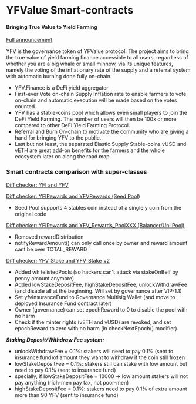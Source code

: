 # YFValue Smart-contracts
#### Bringing True Value to Yield Farming

[Full announcement](https://medium.com/@yfv.finance/yfv-bringing-true-value-to-yield-farming-bddc4edf889a)

YFV is the governance token of YFValue protocol. The project aims to bring the true value of yield farming finance accessible to all users, regardless of whether you are a big whale or small minnow, via its unique features, namely the voting of the inflationary rate of the supply and a referral system with automatic burning done fully on-chain.
- YFV.Finance is a DeFi yield aggregator
- First-ever Vote on-chain Supply Inflation rate to enable farmers to vote on-chain and automatic execution will be made based on the votes counted.
- YFV has a stable-coins pool which allows even small players to join the DeFi Yield Farming. The number of users will then be 100x or more compared to other DeFi Yield Farming Protocol.
- Referral and Burn On-chain to motivate the community who are giving a hand for bringing YFV to the public.
- Last but not least, the separated Elastic Supply Stable-coins vUSD and vETH are great add-on benefits for the farmers and the whole ecosystem later on along the road map.

### Smart contracts comparison with super-classes

[Diff checker: YFI and YFV](https://www.diffchecker.com/xmmWFRAg)

[Diff checker: YFIRewards and YFVRewards (Seed Pool)](https://www.diffchecker.com/PT4d1PSC)
 - Seed Pool supports 4 stables coin instead of a single y coin from the original code

[Diff checker: YFIRewards and YFV_Rewards_PoolXXX (Balancer/Uni Pool)](https://www.diffchecker.com/PWyndemv)
 - Removed rewardDistribution
 - notifyRewardAmount() can only call once by owner and reward amount cant be over TOTAL_REWARD

[Diff checker: YFV_Stake and YFV_Stake_v2](https://www.diffchecker.com/ILtq1RZG)
 - Added whitelistedPools (so hackers can't attack via stakeOnBelf by penny amount anymore)
 - Added lowStakeDepositFee, highStakeDepositFee, unlockWithdrawFee (and disable all at the beginning. Will set by governance after VIP-1.1)
 - Set yfvInsuranceFund to Governance Multisig Wallet (and move to deployed Insurance Fund contract later)
 - Owner (governance) can set epochReward to 0 to disable the pool with no harm
 - Check if the minter rights (vETH and vUSD) are revoked, and set epochReward to zero with no harm (in checkNextEpoch() modifier).
 
**_Staking Deposit/Withdraw Fee system:_**
 - unlockWithdrawFee = 0.1%: stakers will need to pay 0.1% (sent to insurance fund)of amount they want to withdraw if the coin still frozen
 - lowStakeDepositFee = 0.1%: stakers still can stake with low amount but need to pay 0.1% (sent to insurance fund)
 - specially, if lowStakeDepositFee = 10000 -> low amount stakers will not pay anything (rich-men pay tax, not poor-men)
 - highStakeDepositFee = 0.1%: stakers need to pay 0.1% of extra amount more than 90 YFV (sent to insurance fund)
